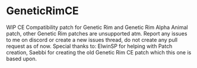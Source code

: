 # GeneticRimCE

WIP CE Compatibility patch for Genetic Rim and Genetic Rim Alpha Animal patch, other Genetic Rim patches are unsupported atm.
Report any issues to me on discord or create a new issues thread, do not create any pull request as of now.
Special thanks to: ElwinSP for helping with Patch creation, Saebbi for creating the old Genetic Rim CE patch which this one is based upon.
